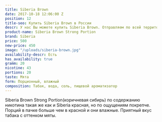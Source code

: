 ```yaml
---
title: Siberia Brown
date: 2017-10-18 12:06:00 Z
position: 12
title-seo: Купить Siberia Brown в России
descr: У нас Вы можете купить Siberia Brown. Отправляем по всей территории России.
product-name: Siberia Brown Strong Portion
brand: Siberia
price: 500
new-price: 450
image: "/uploads/siberia-brown.jpg"
availability-descr: Есть
has_availability: true
gramm: 20
nicotine: 43
portions: 20
taste: Мята
form: Порционный, влажный
composition: Табак, вода, соль, пищевой ароматизатор
---
```


Siberia Brown Strong Portion(коричневая сибирь) по содержанию никотина такая же как и Siberia красная, но по ощущениям покрепче. Порций в пачке больше чем в красной и они влажные. 
Приятный вкус табака с оттенком мяты.